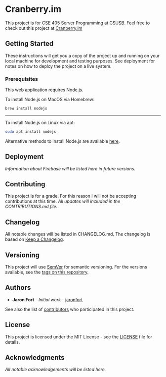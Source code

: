 # Cranberry.im

This project is for CSE 405 Server Programming at CSUSB.
Feel free to check out this project at [Cranberry.im](https://cranberry.im)

## Getting Started

These instructions will get you a copy of the project up and running on your local machine for development and testing purposes. See deployment for notes on how to deploy the project on a live system.

### Prerequisites

This web application requires Node.js.

To install Node.js on MacOS via Homebrew:

```sh
brew install nodejs
```

---

To install Node.js on Linux via apt:

```sh
sudo apt install nodejs
```

Alternative methods to install Node.js are available [here](https://nodejs.org/en/download/package-manager/).

## Deployment

*Information about Firebase will be listed here in future versions.*

## Contributing

This project is for a grade. For this reason I will not be accepting contributions at this time.
*All updates will included in the CONTRIBUTIONS.md file.*

## Changelog

All notable changes will be listed in CHANGELOG.md.
The changelog is based on [Keep a Changelog](https://keepachangelog.com/en/1.0.0/).

## Versioning

This project will use [SemVer](http://semver.org/) for semantic versioning. For the versions available, see the [tags on this repository](https://github.com/jaronfort/cse405project/tags).

## Authors

* **Jaron Fort** - *Initial work* - [jaronfort](https://github.com/jaronfort)

See also the list of [contributors](https://github.com/jaronfort/cse405project/contributors) who participated in this project.

## License

This project is licensed under the MIT License - see the [LICENSE](LICENSE) file for details.

## Acknowledgments

*All notable acknowledgements will be listed here.*
